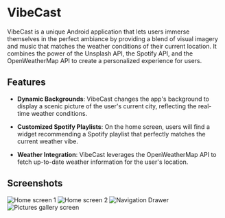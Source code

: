 # VibeCast

VibeCast is a unique Android application that lets users immerse themselves in the perfect ambiance by providing a blend of visual imagery and music that matches the weather conditions of their current location.
It combines the power of the Unsplash API, the Spotify API, and the OpenWeatherMap API to create a personalized experience for users.

## Features

- **Dynamic Backgrounds**: VibeCast changes the app's background to display a scenic picture of the user's current city, reflecting the real-time weather conditions.

- **Customized Spotify Playlists**: On the home screen, users will find a widget recommending a Spotify playlist that perfectly matches the current weather vibe.

- **Weather Integration**: VibeCast leverages the OpenWeatherMap API to fetch up-to-date weather information for the user's location.

## Screenshots




![Home screen 1](https://github.com/MorPfa/VibeCast/assets/108638105/6c23eba1-1f75-4cae-acae-b98eadbab6b2)
![Home screen 2](https://github.com/MorPfa/VibeCast/assets/108638105/fe52a91f-18cb-4408-bdf3-0b1aa1b184a0)
![Navigation Drawer](https://github.com/MorPfa/VibeCast/assets/108638105/72986749-1fd4-4661-a0d0-ed944b86332f)
![Pictures gallery  screen](https://github.com/MorPfa/VibeCast/assets/108638105/9d9ced18-45c0-4376-9430-318ec9d8ef18)
